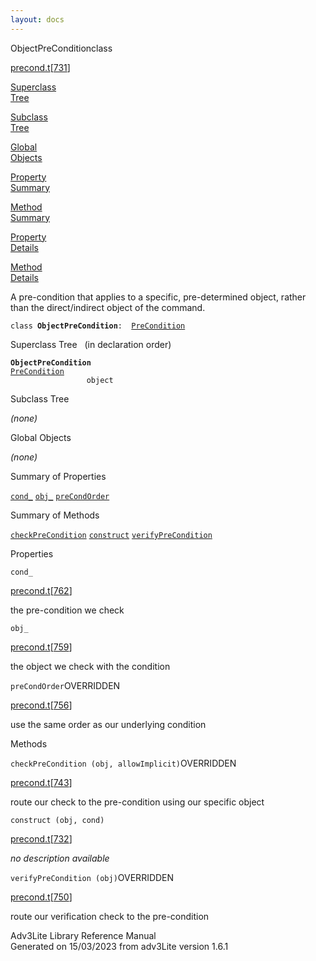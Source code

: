```yaml
---
layout: docs
---
```

<span class="title">ObjectPreCondition</span><span class="type">class</span>

[precond.t](../file/precond.t.html)\[[731](../source/precond.t.html#731)\]

[Superclass  
Tree](#_SuperClassTree_)

[Subclass  
Tree](#_SubClassTree_)

[Global  
Objects](#_ObjectSummary_)

[Property  
Summary](#_PropSummary_)

[Method  
Summary](#_MethodSummary_)

[Property  
Details](#_Properties_)

[Method  
Details](#_Methods_)



A pre-condition that applies to a specific, pre-determined object,
rather than the direct/indirect object of the command.

`class `**`ObjectPreCondition`**` :   `[`PreCondition`](../object/PreCondition.html)



<span id="_SuperClassTree_"></span>



<span class="hdln">Superclass Tree</span>   (in declaration order)



**`ObjectPreCondition`**  
[`PreCondition`](../object/PreCondition.html)  
`                 object`  
<span id="_SubClassTree_"></span>



<span class="hdln">Subclass Tree</span>  



*(none)* <span id="_ObjectSummary_"></span>



<span class="hdln">Global Objects</span>  



*(none)* <span id="_PropSummary_"></span>



<span class="hdln">Summary of Properties</span>  



[`cond_`](#cond_) [`obj_`](#obj_) [`preCondOrder`](#preCondOrder)



<span id="_MethodSummary_"></span>



<span class="hdln">Summary of Methods</span>  



[`checkPreCondition`](#checkPreCondition) [`construct`](#construct) [`verifyPreCondition`](#verifyPreCondition)



<span id="_Properties_"></span>



<span class="hdln">Properties</span>  



<span id="cond_"></span>

`cond_`

[precond.t](../file/precond.t.html)\[[762](../source/precond.t.html#762)\]



the pre-condition we check



<span id="obj_"></span>

`obj_`

[precond.t](../file/precond.t.html)\[[759](../source/precond.t.html#759)\]



the object we check with the condition



<span id="preCondOrder"></span>

`preCondOrder`<span class="rem">OVERRIDDEN</span>

[precond.t](../file/precond.t.html)\[[756](../source/precond.t.html#756)\]



use the same order as our underlying condition



<span id="_Methods_"></span>



<span class="hdln">Methods</span>  



<span id="checkPreCondition"></span>

`checkPreCondition (obj, allowImplicit)`<span class="rem">OVERRIDDEN</span>

[precond.t](../file/precond.t.html)\[[743](../source/precond.t.html#743)\]



route our check to the pre-condition using our specific object



<span id="construct"></span>

`construct (obj, cond)`

[precond.t](../file/precond.t.html)\[[732](../source/precond.t.html#732)\]



*no description available*



<span id="verifyPreCondition"></span>

`verifyPreCondition (obj)`<span class="rem">OVERRIDDEN</span>

[precond.t](../file/precond.t.html)\[[750](../source/precond.t.html#750)\]



route our verification check to the pre-condition





Adv3Lite Library Reference Manual  
Generated on 15/03/2023 from adv3Lite version 1.6.1


